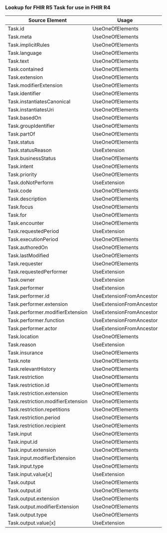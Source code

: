 ### Lookup for FHIR R5 Task for use in FHIR R4

| Source Element | Usage | Target |
| -------------- | ----- | ------ |
| Task.id | UseOneOfElements | Task.id,Task.id,Task.id,Task.id |
| Task.meta | UseOneOfElements | Task.meta,Task.meta,Task.meta,Task.meta |
| Task.implicitRules | UseOneOfElements | Task.implicitRules,Task.implicitRules,Task.implicitRules,Task.implicitRules |
| Task.language | UseOneOfElements | Task.language,Task.language,Task.language,Task.language |
| Task.text | UseOneOfElements | Task.text,Task.text,Task.text,Task.text |
| Task.contained | UseOneOfElements | Task.contained,Task.contained,Task.contained,Task.contained |
| Task.extension | UseOneOfElements | Task.extension,Task.extension,Task.extension,Task.extension |
| Task.modifierExtension | UseOneOfElements | Task.modifierExtension,Task.modifierExtension,Task.modifierExtension,Task.modifierExtension |
| Task.identifier | UseOneOfElements | Task.identifier,Task.identifier,Task.identifier,Task.identifier |
| Task.instantiatesCanonical | UseOneOfElements | Task.instantiatesCanonical,Task.instantiatesCanonical,Task.instantiatesCanonical,Task.instantiatesCanonical |
| Task.instantiatesUri | UseOneOfElements | Task.instantiatesUri,Task.instantiatesUri,Task.instantiatesUri,Task.instantiatesUri |
| Task.basedOn | UseOneOfElements | Task.basedOn,Task.basedOn,Task.basedOn,Task.basedOn |
| Task.groupIdentifier | UseOneOfElements | Task.groupIdentifier,Task.groupIdentifier,Task.groupIdentifier,Task.groupIdentifier |
| Task.partOf | UseOneOfElements | Task.partOf,Task.partOf,Task.partOf,Task.partOf |
| Task.status | UseOneOfElements | Task.status,Task.status,Task.status,Task.status |
| Task.statusReason | UseExtension | http://hl7.org/fhir/5.0/StructureDefinition/extension-Task.statusReason |
| Task.businessStatus | UseOneOfElements | Task.businessStatus,Task.businessStatus,Task.businessStatus,Task.businessStatus |
| Task.intent | UseOneOfElements | Task.intent,Task.intent,Task.intent,Task.intent |
| Task.priority | UseOneOfElements | Task.priority,Task.priority,Task.priority,Task.priority |
| Task.doNotPerform | UseExtension | http://hl7.org/fhir/5.0/StructureDefinition/extension-Task.doNotPerform |
| Task.code | UseOneOfElements | Task.code,Task.code,Task.code,Task.code |
| Task.description | UseOneOfElements | Task.description,Task.description,Task.description,Task.description |
| Task.focus | UseOneOfElements | Task.focus,Task.focus,Task.focus,Task.focus |
| Task.for | UseOneOfElements | Task.for,Task.for,Task.for,Task.for |
| Task.encounter | UseOneOfElements | Task.encounter,Task.encounter,Task.encounter,Task.encounter |
| Task.requestedPeriod | UseExtension | http://hl7.org/fhir/5.0/StructureDefinition/extension-Task.requestedPeriod |
| Task.executionPeriod | UseOneOfElements | Task.executionPeriod,Task.executionPeriod,Task.executionPeriod,Task.executionPeriod |
| Task.authoredOn | UseOneOfElements | Task.authoredOn,Task.authoredOn,Task.authoredOn,Task.authoredOn |
| Task.lastModified | UseOneOfElements | Task.lastModified,Task.lastModified,Task.lastModified,Task.lastModified |
| Task.requester | UseOneOfElements | Task.requester,Task.requester,Task.requester,Task.requester,Task.requester,Task.requester,Task.requester |
| Task.requestedPerformer | UseExtension | http://hl7.org/fhir/5.0/StructureDefinition/extension-Task.requestedPerformer |
| Task.owner | UseExtension | http://hl7.org/fhir/5.0/StructureDefinition/extension-Task.owner |
| Task.performer | UseExtension | http://hl7.org/fhir/5.0/StructureDefinition/extension-Task.performer |
| Task.performer.id | UseExtensionFromAncestor | - |
| Task.performer.extension | UseExtensionFromAncestor | - |
| Task.performer.modifierExtension | UseExtensionFromAncestor | - |
| Task.performer.function | UseExtensionFromAncestor | - |
| Task.performer.actor | UseExtensionFromAncestor | - |
| Task.location | UseOneOfElements | Task.location,Task.location,Task.location,Task.location |
| Task.reason | UseExtension | http://hl7.org/fhir/5.0/StructureDefinition/extension-Task.reason |
| Task.insurance | UseOneOfElements | Task.insurance,Task.insurance,Task.insurance,Task.insurance |
| Task.note | UseOneOfElements | Task.note,Task.note,Task.note,Task.note |
| Task.relevantHistory | UseOneOfElements | Task.relevantHistory,Task.relevantHistory,Task.relevantHistory,Task.relevantHistory |
| Task.restriction | UseOneOfElements | Task.restriction,Task.restriction,Task.restriction,Task.restriction |
| Task.restriction.id | UseOneOfElements | Task.restriction.id,Task.restriction.id,Task.restriction.id,Task.restriction.id |
| Task.restriction.extension | UseOneOfElements | Task.restriction.extension,Task.restriction.extension,Task.restriction.extension,Task.restriction.extension |
| Task.restriction.modifierExtension | UseOneOfElements | Task.restriction.modifierExtension,Task.restriction.modifierExtension,Task.restriction.modifierExtension,Task.restriction.modifierExtension |
| Task.restriction.repetitions | UseOneOfElements | Task.restriction.repetitions,Task.restriction.repetitions,Task.restriction.repetitions,Task.restriction.repetitions |
| Task.restriction.period | UseOneOfElements | Task.restriction.period,Task.restriction.period,Task.restriction.period,Task.restriction.period |
| Task.restriction.recipient | UseOneOfElements | Task.restriction.recipient,Task.restriction.recipient,Task.restriction.recipient,Task.restriction.recipient |
| Task.input | UseOneOfElements | Task.input,Task.input,Task.input,Task.input |
| Task.input.id | UseOneOfElements | Task.input.id,Task.input.id,Task.input.id,Task.input.id |
| Task.input.extension | UseOneOfElements | Task.input.extension,Task.input.extension,Task.input.extension,Task.input.extension |
| Task.input.modifierExtension | UseOneOfElements | Task.input.modifierExtension,Task.input.modifierExtension,Task.input.modifierExtension,Task.input.modifierExtension |
| Task.input.type | UseOneOfElements | Task.input.type,Task.input.type,Task.input.type,Task.input.type |
| Task.input.value[x] | UseExtension | http://hl7.org/fhir/5.0/StructureDefinition/extension-Task.input.value |
| Task.output | UseOneOfElements | Task.output,Task.output,Task.output,Task.output |
| Task.output.id | UseOneOfElements | Task.output.id,Task.output.id,Task.output.id,Task.output.id |
| Task.output.extension | UseOneOfElements | Task.output.extension,Task.output.extension,Task.output.extension,Task.output.extension |
| Task.output.modifierExtension | UseOneOfElements | Task.output.modifierExtension,Task.output.modifierExtension,Task.output.modifierExtension,Task.output.modifierExtension |
| Task.output.type | UseOneOfElements | Task.output.type,Task.output.type,Task.output.type,Task.output.type |
| Task.output.value[x] | UseExtension | http://hl7.org/fhir/5.0/StructureDefinition/extension-Task.output.value |
